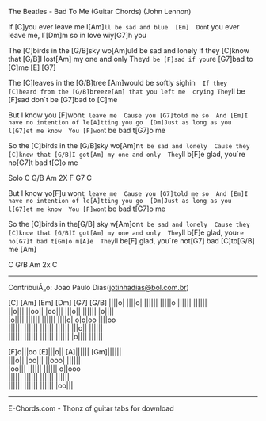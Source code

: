 The Beatles - Bad To Me (Guitar Chords)
(John Lennon)

  

   If [C]you ever leave me   I[Am]`ll be sad and blue 
 [Em]  Don`t you ever leave me, I`[Dm]m so in love wiy[G7]h you 

   The [C]birds in the [G/B]sky wo[Am]uld be sad and lonely 
   If they [C]know that [G/B]I lost[Am] my one and only 
   They`d be [F]sad if you`re [G7]bad to [C]me  [E]   [G7]   

   The [C]leaves in the [G/B]tree [Am]would be softly sighin` 
   If they [C]heard from the [G/B]breeze[Am] that you left me 
   crying They`ll be [F]sad don`t be [G7]bad to [C]me 

   But I know you [F]won`t leave me 
   Cause you [G7]told me so 
   And [Em]I have no intention of le[A]tting you go 
   [Dm]Just as long as you l[G7]et me know 
   You [F]won`t be bad t[G7]o me 

   So the [C]birds in the [G/B]sky wo[Am]n`t be sad and lonely 
   Cause they [C]know that [G/B]I got[Am] my one and only 
     They`ll b[F]e glad, you`re no[G7]t bad t[C]o me 

Solo C G/B Am 2X F G7 C 

   But I know yo[F]u won`t leave me 
   Cause you [G7]told me so 
   And [Em]I have no intention of le[A]tting you go 
   [Dm]Just as long as you l[G7]et me know 
   You [F]won`t be bad t[G7]o me 
  
   So the [C]birds in the[G/B] sky w[Am]on`t be sad and lonely 
   Cause they [C]know that [G/B]I got[Am] my one and only 
     They`ll b[F]e glad, you`re no[G7]t bad t[Gm]o m[A]e 
    They`ll be[F] glad, you`re not[G7] bad [C]to[G/B] me [Am]  

C G/B Am 2x C
   


_______________________________________________________ 
ContribuiÁ„o: Joao Paulo Dias(jotinhadias@bol.com.br)

[C] [Am] [Em] [Dm] [G7] [G/B] 
  ||||o|       ||||o|       ||||||       |||||o       ||||||       ||||||     
  ||o|||       ||oo||       |oo|||       |||o||       ||||||       |o||||     
  |o||||       ||||||       ||||||       ||||o|       o|o|oo       ||||oo     
  ||||||       ||||||       ||||||       ||||||       |||o||       ||||||     
  ||||||       ||||||       ||||||       ||||||       |o||||       ||||||     


  [F]o|||oo       [E]|||o||       [A]||||||       [Gm]||||||                  
  |||o||       |oo|||       ||ooo|       ||||||     
  |oo|||       ||||||       ||||||       o||ooo     
  ||||||       ||||||       ||||||       ||||||     
  ||||||       ||||||       ||||||       |oo|||     





________________________________________________
E-Chords.com - Thonz of guitar tabs for download


